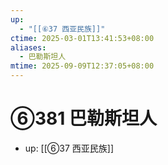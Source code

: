```yaml
---
up:
  - "[[⑥37 西亚民族]]"
ctime: 2025-03-01T13:41:53+08:00
aliases:
  - 巴勒斯坦人
mtime: 2025-09-09T12:37:05+08:00
---
```


# ⑥381 巴勒斯坦人

- up: [[⑥37 西亚民族]]
